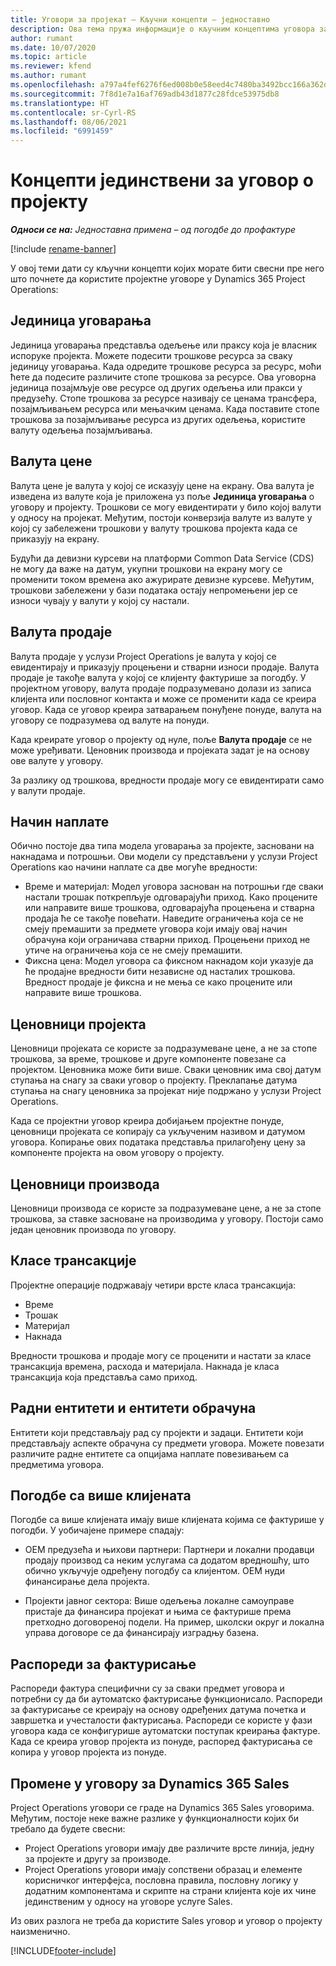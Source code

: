 ```yaml
---
title: Уговори за пројекат – Кључни концепти – једноставно
description: Ова тема пружа информације о кључним концептима уговора за пројекат.
author: rumant
ms.date: 10/07/2020
ms.topic: article
ms.reviewer: kfend
ms.author: rumant
ms.openlocfilehash: a797a4fef6276f6ed008b0e58eed4c7480ba3492bcc166a362d4ff2816acf777
ms.sourcegitcommit: 7f8d1e7a16af769adb43d1877c28fdce53975db8
ms.translationtype: HT
ms.contentlocale: sr-Cyrl-RS
ms.lasthandoff: 08/06/2021
ms.locfileid: "6991459"
---
```

# <a name="concepts-unique-to-project-contracts"></a>Концепти јединствени за уговор о пројекту

_**Односи се на:** Једноставна примена – од погодбе до профактуре_

[!include [rename-banner](~/includes/cc-data-platform-banner.md)]

У овој теми дати су кључни концепти којих морате бити свесни пре него што почнете да користите пројектне уговоре у Dynamics 365 Project Operations:

## <a name="contracting-unit"></a>Јединица уговарања

Јединица уговарања представља одељење или праксу која је власник испоруке пројекта. Можете подесити трошкове ресурса за сваку јединицу уговарања. Када одредите трошкове ресурса за ресурс, моћи ћете да подесите различите стопе трошкова за ресурсе. Ова уговорна јединица позајмљује ове ресурсе од других одељења или пракси у предузећу. Стопе трошкова за ресурсе називају се ценама трансфера, позајмљивањем ресурса или мењачким ценама. Када поставите стопе трошкова за позајмљивање ресурса из других одељења, користите валуту одељења позајмљивања.

## <a name="cost-currency"></a>Валута цене

Валута цене је валута у којој се исказују цене на екрану. Ова валута је изведена из валуте која је приложена уз поље **Јединица уговарања** о уговору и пројекту. Трошкови се могу евидентирати у било којој валути у односу на пројекат. Међутим, постоји конверзија валуте из валуте у којој су забележени трошкови у валуту трошкова пројекта када се приказују на екрану.

Будући да девизни курсеви на платформи Common Data Service (CDS) не могу да важе на датум, укупни трошкови на екрану могу се променити током времена ако ажурирате девизне курсеве. Међутим, трошкови забележени у бази података остају непромењени јер се износи чувају у валути у којој су настали.

## <a name="sales-currency"></a>Валута продаје

Валута продаје у услузи Project Operations је валута у којој се евидентирају и приказују процењени и стварни износи продаје. Валута продаје је такође валута у којој се клијенту фактурише за погодбу. У пројектном уговору, валута продаје подразумевано долази из записа клијента или пословног контакта и може се променити када се креира уговор. Када се уговор креира затварањем понуђене понуде, валута на уговору се подразумева од валуте на понуди.

Када креирате уговор о пројекту од нуле, поље **Валута продаје** се не може уређивати. Ценовник производа и пројеката задат је на основу ове валуте у уговору.

За разлику од трошкова, вредности продаје могу се евидентирати само у валути продаје.

## <a name="billing-method"></a>Начин наплате

Обично постоје два типа модела уговарања за пројекте, засновани на накнадама и потрошњи. Ови модели су представљени у услузи Project Operations као начини наплате са две могуће вредности:

- Време и материјал: Модел уговора заснован на потрошњи где сваки настали трошак поткрепљује одговарајући приход. Како процените или направите више трошкова, одговарајућа процењена и стварна продаја ће се такође повећати. Наведите ограничења која се не смеју премашити за предмете уговора који имају овај начин обрачуна који ограничава стварни приход. Процењени приход не утиче на ограничења која се не смеју премашити.
- Фиксна цена: Модел уговора са фиксном накнадом који указује да ће продајне вредности бити независне од насталих трошкова. Вредност продаје је фиксна и не мења се како процените или направите више трошкова.

## <a name="project-price-lists"></a>Ценовници пројекта

Ценовници пројеката се користе за подразумеване цене, а не за стопе трошкова, за време, трошкове и друге компоненте повезане са пројектом. Ценовника може бити више. Сваки ценовник има свој датум ступања на снагу за сваки уговор о пројекту. Преклапање датума ступања на снагу ценовника за пројекат није подржано у услузи Project Operations.

Када се пројектни уговор креира добијањем пројектне понуде, ценовници пројеката се копирају са укљученим називом и датумом уговора. Копирање ових података представља прилагођену цену за компоненте пројекта на овом уговору о пројекту.

## <a name="product-price-lists"></a>Ценовници производа

Ценовници производа се користе за подразумеване цене, а не за стопе трошкова, за ставке засноване на производима у уговору. Постоји само један ценовник производа по уговору.

## <a name="transaction-classes"></a>Класе трансакције

Пројектне операције подржавају четири врсте класа трансакција:

- Време
- Трошак
- Материјал
- Накнада

Вредности трошкова и продаје могу се проценити и настати за класе трансакција времена, расхода и материјала. Накнада је класа трансакција која представља само приход.

## <a name="work-entities-and-billing-entities"></a>Радни ентитети и ентитети обрачуна

Ентитети који представљају рад су пројекти и задаци. Ентитети који представљају аспекте обрачуна су предмети уговора. Можете повезати различите радне ентитете са опцијама наплате повезивањем са предметима уговора.

## <a name="multi-customer-deals"></a>Погодбе са више клијената

Погодбе са више клијената имају више клијената којима се фактурише у погодби. У уобичајене примере спадају:

- ОЕМ предузећа и њихови партнери: Партнери и локални продавци продају производ са неким услугама са додатом вредношћу, што обично укључује одређену погодбу са клијентом. ОЕМ нуди финансирање дела пројекта. 

- Пројекти јавног сектора: Више одељења локалне самоуправе пристаје да финансира пројекат и њима се фактурише према претходно договореној подели. На пример, школски округ и локална управа договоре се да финансирају изградњу базена.

## <a name="invoice-schedules"></a>Распореди за фактурисање

Распореди фактура специфични су за сваки предмет уговора и потребни су да би аутоматско фактурисање функционисало. Распореди за фактурисање се креирају на основу одређених датума почетка и завршетка и учесталости фактурисања. Распореди се користе у фази уговора када се конфигурише аутоматски поступак креирања фактуре. Када се креира уговор пројекта из понуде, распоред фактурисања се копира у уговор пројекта из понуде.

## <a name="changes-from-the-dynamics-365-sales-contract"></a>Промене у уговору за Dynamics 365 Sales

Project Operations уговори се граде на Dynamics 365 Sales уговорима. Међутим, постоје неке важне разлике у функционалности којих би требало да будете свесни:

- Project Operations уговори имају две различите врсте линија, једну за пројекте и другу за производе.
- Project Operations уговори имају сопствени образац и елементе корисничког интерфејса, пословна правила, пословну логику у додатним компонентама и скрипте на страни клијента које их чине јединственим у односу на уговоре услуге Sales.

Из ових разлога не треба да користите Sales уговор и уговор о пројекту наизменично.


[!INCLUDE[footer-include](../../includes/footer-banner.md)]
